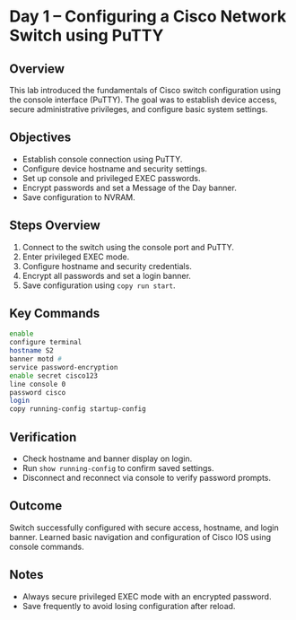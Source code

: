 # Day 1 – Configuring a Cisco Network Switch using PuTTY

## Overview
This lab introduced the fundamentals of Cisco switch configuration using the console interface (PuTTY). The goal was to establish device access, secure administrative privileges, and configure basic system settings.

## Objectives
- Establish console connection using PuTTY.
- Configure device hostname and security settings.
- Set up console and privileged EXEC passwords.
- Encrypt passwords and set a Message of the Day banner.
- Save configuration to NVRAM.

## Steps Overview
1. Connect to the switch using the console port and PuTTY.
2. Enter privileged EXEC mode.
3. Configure hostname and security credentials.
4. Encrypt all passwords and set a login banner.
5. Save configuration using `copy run start`.

## Key Commands
```bash
enable
configure terminal
hostname S2
banner motd #
service password-encryption
enable secret cisco123
line console 0
password cisco
login
copy running-config startup-config
````

## Verification

* Check hostname and banner display on login.
* Run `show running-config` to confirm saved settings.
* Disconnect and reconnect via console to verify password prompts.

## Outcome

Switch successfully configured with secure access, hostname, and login banner. Learned basic navigation and configuration of Cisco IOS using console commands.

## Notes

* Always secure privileged EXEC mode with an encrypted password.
* Save frequently to avoid losing configuration after reload.
